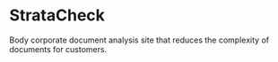 # StrataCheck
Body corporate document analysis site that reduces the complexity of documents for customers.
